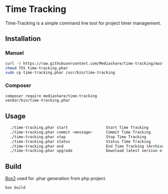 # Time Tracking
Time-Tracking is a simple command line tool for project timer management.
## Installation
### Manuel
```bash
curl -O https://raw.githubusercontent.com/Mediashare/time-tracking/master/time-tracking.phar
chmod 755 time-tracking.phar
sudo cp time-tracking.phar /usr/bin/time-tracking
```
### Composer
```bash
composer require mediashare/time-tracking
vendor/bin/time-tracking.phar
```
## Usage
```bash
  ./time-tracking.phar start                 Start Time Tracking
  ./time-tracking.phar commit <message>      Commit Time Tracking
  ./time-tracking.phar stop                  Stop Time Tracking
  ./time-tracking.phar status                Status Time Tracking
  ./time-tracking.phar end                   End Time Tracking (Archive session)
  ./time-tracking.phar upgrade               Download latest version of Time Tracking
```
## Build
[Box2](https://github.com/box-project/box2) used for .phar generation from php project. 
```bash
box build
```